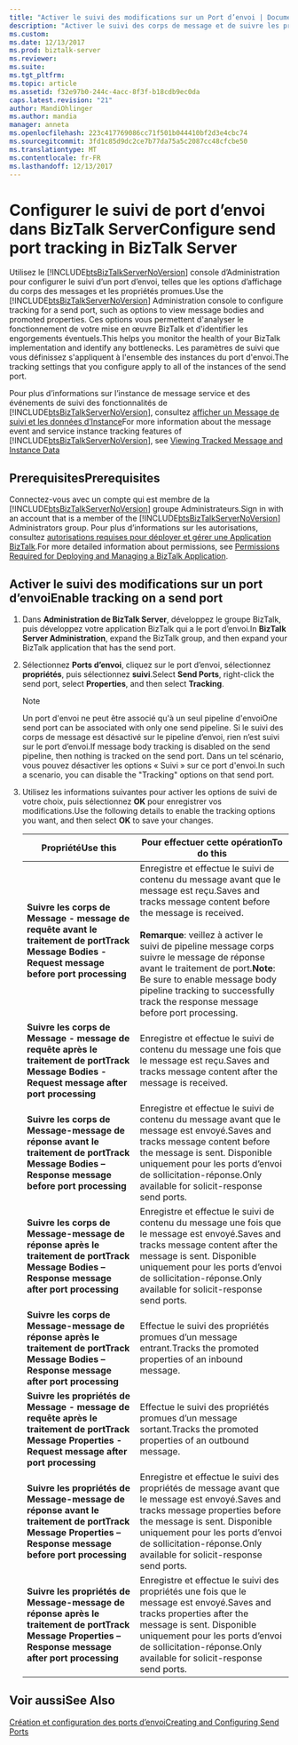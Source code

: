 ```yaml
---
title: "Activer le suivi des modifications sur un Port d’envoi | Documents Microsoft"
description: "Activer le suivi des corps de message et de suivre les propriétés de message sur un port d’envoi dans BizTalk Server"
ms.custom: 
ms.date: 12/13/2017
ms.prod: biztalk-server
ms.reviewer: 
ms.suite: 
ms.tgt_pltfrm: 
ms.topic: article
ms.assetid: f32e97b0-244c-4acc-8f3f-b18cdb9ec0da
caps.latest.revision: "21"
author: MandiOhlinger
ms.author: mandia
manager: anneta
ms.openlocfilehash: 223c417769086cc71f501b044410bf2d3e4cbc74
ms.sourcegitcommit: 3fd1c85d9dc2ce7b77da75a5c2087cc48cfcbe50
ms.translationtype: MT
ms.contentlocale: fr-FR
ms.lasthandoff: 12/13/2017
---
```

# <a name="configure-send-port-tracking-in-biztalk-server"></a><span data-ttu-id="eafa2-103">Configurer le suivi de port d’envoi dans BizTalk Server</span><span class="sxs-lookup"><span data-stu-id="eafa2-103">Configure send port tracking in BizTalk Server</span></span>
<span data-ttu-id="eafa2-104">Utilisez le [!INCLUDE[btsBizTalkServerNoVersion](../includes/btsbiztalkservernoversion-md.md)] console d’Administration pour configurer le suivi d’un port d’envoi, telles que les options d’affichage du corps des messages et les propriétés promues.</span><span class="sxs-lookup"><span data-stu-id="eafa2-104">Use the [!INCLUDE[btsBizTalkServerNoVersion](../includes/btsbiztalkservernoversion-md.md)] Administration console to configure tracking for a send port, such as options to view message bodies and promoted properties.</span></span> <span data-ttu-id="eafa2-105">Ces options vous permettent d'analyser le fonctionnement de votre mise en œuvre BizTalk et d'identifier les engorgements éventuels.</span><span class="sxs-lookup"><span data-stu-id="eafa2-105">This helps you monitor the health of your BizTalk implementation and identify any bottlenecks.</span></span> <span data-ttu-id="eafa2-106">Les paramètres de suivi que vous définissez s'appliquent à l'ensemble des instances du port d'envoi.</span><span class="sxs-lookup"><span data-stu-id="eafa2-106">The tracking settings that you configure apply to all of the instances of the send port.</span></span>  
  
 <span data-ttu-id="eafa2-107">Pour plus d’informations sur l’instance de message service et des événements de suivi des fonctionnalités de [!INCLUDE[btsBizTalkServerNoVersion](../includes/btsbiztalkservernoversion-md.md)], consultez [afficher un Message de suivi et les données d’Instance](../core/viewing-tracked-message-and-instance-data.md)</span><span class="sxs-lookup"><span data-stu-id="eafa2-107">For more information about the message event and service instance tracking features of [!INCLUDE[btsBizTalkServerNoVersion](../includes/btsbiztalkservernoversion-md.md)], see [Viewing Tracked Message and Instance Data](../core/viewing-tracked-message-and-instance-data.md)</span></span>  
  
## <a name="prerequisites"></a><span data-ttu-id="eafa2-108">Prerequisites</span><span class="sxs-lookup"><span data-stu-id="eafa2-108">Prerequisites</span></span>  
<span data-ttu-id="eafa2-109">Connectez-vous avec un compte qui est membre de la [!INCLUDE[btsBizTalkServerNoVersion](../includes/btsbiztalkservernoversion-md.md)] groupe Administrateurs.</span><span class="sxs-lookup"><span data-stu-id="eafa2-109">Sign in with an account that is a member of the [!INCLUDE[btsBizTalkServerNoVersion](../includes/btsbiztalkservernoversion-md.md)] Administrators group.</span></span> <span data-ttu-id="eafa2-110">Pour plus d’informations sur les autorisations, consultez [autorisations requises pour déployer et gérer une Application BizTalk](../core/permissions-required-for-deploying-and-managing-a-biztalk-application.md).</span><span class="sxs-lookup"><span data-stu-id="eafa2-110">For more detailed information about permissions, see [Permissions Required for Deploying and Managing a BizTalk Application](../core/permissions-required-for-deploying-and-managing-a-biztalk-application.md).</span></span>  
  
## <a name="enable-tracking-on-a-send-port"></a><span data-ttu-id="eafa2-111">Activer le suivi des modifications sur un port d’envoi</span><span class="sxs-lookup"><span data-stu-id="eafa2-111">Enable tracking on a send port</span></span>  
  
1.  <span data-ttu-id="eafa2-112">Dans **Administration de BizTalk Server**, développez le groupe BizTalk, puis développez votre application BizTalk qui a le port d’envoi.</span><span class="sxs-lookup"><span data-stu-id="eafa2-112">In **BizTalk Server Administration**, expand the BizTalk group, and then expand your BizTalk application that has the send port.</span></span>  
  
2.  <span data-ttu-id="eafa2-113">Sélectionnez **Ports d’envoi**, cliquez sur le port d’envoi, sélectionnez **propriétés**, puis sélectionnez **suivi**.</span><span class="sxs-lookup"><span data-stu-id="eafa2-113">Select **Send Ports**, right-click the send port, select **Properties**, and then select **Tracking**.</span></span>  
  
    > [!NOTE]
    >  <span data-ttu-id="eafa2-114">Un port d'envoi ne peut être associé qu'à un seul pipeline d'envoi</span><span class="sxs-lookup"><span data-stu-id="eafa2-114">One send port can be associated with only one send pipeline.</span></span> <span data-ttu-id="eafa2-115">Si le suivi des corps de message est désactivé sur le pipeline d’envoi, rien n’est suivi sur le port d’envoi.</span><span class="sxs-lookup"><span data-stu-id="eafa2-115">If message body tracking is disabled on the send pipeline, then nothing is tracked on the send port.</span></span> <span data-ttu-id="eafa2-116">Dans un tel scénario, vous pouvez désactiver les options « Suivi » sur ce port d'envoi.</span><span class="sxs-lookup"><span data-stu-id="eafa2-116">In such a scenario, you can disable the "Tracking" options on that send port.</span></span>  
  
3.  <span data-ttu-id="eafa2-117">Utilisez les informations suivantes pour activer les options de suivi de votre choix, puis sélectionnez **OK** pour enregistrer vos modifications.</span><span class="sxs-lookup"><span data-stu-id="eafa2-117">Use the following details to enable the tracking options you want, and then select **OK** to save your changes.</span></span>  
  
    |<span data-ttu-id="eafa2-118">Propriété</span><span class="sxs-lookup"><span data-stu-id="eafa2-118">Use this</span></span>|<span data-ttu-id="eafa2-119">Pour effectuer cette opération</span><span class="sxs-lookup"><span data-stu-id="eafa2-119">To do this</span></span>|  
    |--------------|----------------|  
    |<span data-ttu-id="eafa2-120">**Suivre les corps de Message - message de requête avant le traitement de port**</span><span class="sxs-lookup"><span data-stu-id="eafa2-120">**Track Message Bodies - Request message before port processing**</span></span>|<span data-ttu-id="eafa2-121">Enregistre et effectue le suivi de contenu du message avant que le message est reçu.</span><span class="sxs-lookup"><span data-stu-id="eafa2-121">Saves and tracks message content before the message is received.</span></span> <br/><br/> <span data-ttu-id="eafa2-122">**Remarque**: veillez à activer le suivi de pipeline message corps suivre le message de réponse avant le traitement de port.</span><span class="sxs-lookup"><span data-stu-id="eafa2-122">**Note**: Be sure to enable message body pipeline tracking to successfully track the response message before port processing.</span></span>|  
    |<span data-ttu-id="eafa2-123">**Suivre les corps de Message - message de requête après le traitement de port**</span><span class="sxs-lookup"><span data-stu-id="eafa2-123">**Track Message Bodies - Request message after port processing**</span></span>|<span data-ttu-id="eafa2-124">Enregistre et effectue le suivi de contenu du message une fois que le message est reçu.</span><span class="sxs-lookup"><span data-stu-id="eafa2-124">Saves and tracks message content after the message is received.</span></span>|  
    |<span data-ttu-id="eafa2-125">**Suivre les corps de Message-message de réponse avant le traitement de port**</span><span class="sxs-lookup"><span data-stu-id="eafa2-125">**Track Message Bodies – Response message before port processing**</span></span>|<span data-ttu-id="eafa2-126">Enregistre et effectue le suivi de contenu du message avant que le message est envoyé.</span><span class="sxs-lookup"><span data-stu-id="eafa2-126">Saves and tracks message content before the message is sent.</span></span> <span data-ttu-id="eafa2-127">Disponible uniquement pour les ports d’envoi de sollicitation-réponse.</span><span class="sxs-lookup"><span data-stu-id="eafa2-127">Only available for solicit-response send ports.</span></span>|    
    |<span data-ttu-id="eafa2-128">**Suivre les corps de Message-message de réponse après le traitement de port**</span><span class="sxs-lookup"><span data-stu-id="eafa2-128">**Track Message Bodies – Response message after port processing**</span></span>|<span data-ttu-id="eafa2-129">Enregistre et effectue le suivi de contenu du message une fois que le message est envoyé.</span><span class="sxs-lookup"><span data-stu-id="eafa2-129">Saves and tracks message content after the message is sent.</span></span> <span data-ttu-id="eafa2-130">Disponible uniquement pour les ports d’envoi de sollicitation-réponse.</span><span class="sxs-lookup"><span data-stu-id="eafa2-130">Only available for solicit-response send ports.</span></span>|  
    |<span data-ttu-id="eafa2-131">**Suivre les corps de Message-message de réponse après le traitement de port**</span><span class="sxs-lookup"><span data-stu-id="eafa2-131">**Track Message Bodies – Response message after port processing**</span></span>|<span data-ttu-id="eafa2-132">Effectue le suivi des propriétés promues d’un message entrant.</span><span class="sxs-lookup"><span data-stu-id="eafa2-132">Tracks the promoted properties of an inbound message.</span></span>|  
    |<span data-ttu-id="eafa2-133">**Suivre les propriétés de Message - message de requête après le traitement de port**</span><span class="sxs-lookup"><span data-stu-id="eafa2-133">**Track Message Properties - Request message after port processing**</span></span>|<span data-ttu-id="eafa2-134">Effectue le suivi des propriétés promues d’un message sortant.</span><span class="sxs-lookup"><span data-stu-id="eafa2-134">Tracks the promoted properties of an outbound message.</span></span>|  
    |<span data-ttu-id="eafa2-135">**Suivre les propriétés de Message-message de réponse avant le traitement de port**</span><span class="sxs-lookup"><span data-stu-id="eafa2-135">**Track Message Properties – Response message before port processing**</span></span>|<span data-ttu-id="eafa2-136">Enregistre et effectue le suivi des propriétés de message avant que le message est envoyé.</span><span class="sxs-lookup"><span data-stu-id="eafa2-136">Saves and tracks message properties before the message is sent.</span></span> <span data-ttu-id="eafa2-137">Disponible uniquement pour les ports d’envoi de sollicitation-réponse.</span><span class="sxs-lookup"><span data-stu-id="eafa2-137">Only available for solicit-response send ports.</span></span>|   
    |<span data-ttu-id="eafa2-138">**Suivre les propriétés de Message-message de réponse après le traitement de port**</span><span class="sxs-lookup"><span data-stu-id="eafa2-138">**Track Message Properties – Response message after port processing**</span></span>|<span data-ttu-id="eafa2-139">Enregistre et effectue le suivi des propriétés une fois que le message est envoyé.</span><span class="sxs-lookup"><span data-stu-id="eafa2-139">Saves and tracks properties after the message is sent.</span></span> <span data-ttu-id="eafa2-140">Disponible uniquement pour les ports d’envoi de sollicitation-réponse.</span><span class="sxs-lookup"><span data-stu-id="eafa2-140">Only available for solicit-response send ports.</span></span>|   
  
## <a name="see-also"></a><span data-ttu-id="eafa2-141">Voir aussi</span><span class="sxs-lookup"><span data-stu-id="eafa2-141">See Also</span></span>  
 [<span data-ttu-id="eafa2-142">Création et configuration des ports d’envoi</span><span class="sxs-lookup"><span data-stu-id="eafa2-142">Creating and Configuring Send Ports</span></span>](../core/creating-and-configuring-send-ports.md)
